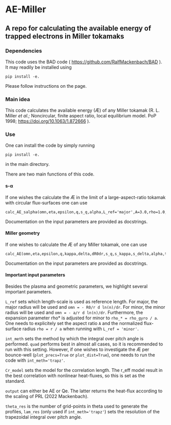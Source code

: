 # AE-Miller
## A repo for calculating the available energy of trapped electrons in Miller tokamaks

### Dependencies
This code uses the BAD code ( https://github.com/RalfMackenbach/BAD ). It may readily be installed using 

```pip install -e.```

Please follow instructions on the page.

### Main idea
This code calculates the available energy (Æ) of any Miller tokamak (R. L. Miller _et al.;_ Noncircular, finite aspect ratio, local equilibrium model. PoP 1998; https://doi.org/10.1063/1.872666 ).

### Use
One can install the code by simply running 
```
pip install -e.
```
in the main directory.

There are two main functions of this code. 

#### s-α
If one wishes the calculate the Æ in the limit of a large-aspect-ratio tokamak with circular flux-surfaces one can use
```
calc_AE_salpha(omn,eta,epsilon,q,s_q,alpha,L_ref='major',A=3.0,rho=1.0,int_meth='quad',lam_res=1000,output='AE')
```
Documentation on the input parameters are provided as docstrings. 

#### Miller geometry
If one wishes to calculate the Æ of any Miller tokamak, one can use
```
calc_AE(omn,eta,epsilon,q,kappa,delta,dR0dr,s_q,s_kappa,s_delta,alpha,theta_res=1001,L_ref='major',A=3.0,rho=1.0,int_meth='quad',lam_res=1000,plot_precs=False,plot_dist=False,Cr_model='r_eff',output='AE')
```
Documentation on the input parameters are provided as docstrings. 


#### Important input parameters
Besides the plasma and geometric parameters, we highlight several important parameters.

`L_ref` sets which length-scale is used as reference length. For major, the major radius will be used and `omn = - R0/r d ln(n)/dr`. For minor, the minor radius will be used and `omn = - a/r d ln(n)/dr`. Furthermore, the expansion parameter rho* is adjusted for minor to `rho_* = rho_gyro / a`. One needs to explicitely set the aspect ratio `A` and the normalized flux-surface radius `rho = r / a` when running with `L_ref = 'minor'`.

`int_meth` sets the method by which the integral over pitch angle is performed. `quad` performs best in almost all cases, so it is recommended to run with this setting. However, if one wishes to investigate the Æ per bounce-well (`plot_precs=True` or `plot_dist=True`), one needs to run the code with `int_meth='trapz'`.

`Cr_model` sets the model for the correlation length. The r_eff model result in the best correlation with nonlinear heat-fluxes, so this is set as the standard. 

`output` can either be AE or Qe. The latter returns the heat-flux according to the scaling of PRL (2022 Mackenbach).

`theta_res` is the number of grid-points in theta used to generate the profiles, `lam_res` (only used if `int_meth='trapz'`) sets the resolution of the trapezoidal integral over pitch angle.
